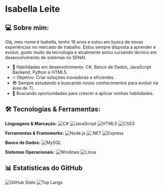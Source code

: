 
# Isabella Leite

## 💻 Sobre mim:
Olá, meu nome é Isabella, tenho 16 anos e estou em busca de novas experiências no mercado de trabalho. Estou sempre disposta a aprender e evoluir, gosto muito da tecnologia e atualmente estou cursando técnico em desenvolvimento de sistemas no SENAI.

- 🚀 Habilidades em desenvolvimento: C#, Banco de Dados, JavaScript Backend, Python e HTML5.
- 🔥 Objetivo: Criar soluções inovadoras e eficientes.
- 😎 Sempre estudando e buscando novos conhecimentos para evoluir na área de TI.
- 💼 Buscando oportunidades para crescer e aplicar minhas habilidades.

## 🛠️ Tecnologias & Ferramentas:


**Linguagens & Marcação:**
![C#](https://img.shields.io/badge/C%23-239120?style=for-the-badge&logo=csharp&logoColor=white)
![JavaScript](https://img.shields.io/badge/JavaScript-F7DF1E?style=for-the-badge&logo=javascript&logoColor=black) 
![HTML5](https://img.shields.io/badge/HTML5-E34F26?style=for-the-badge&logo=html5&logoColor=white) 
![CSS3](https://img.shields.io/badge/CSS3-1572B6?style=for-the-badge&logo=css3&logoColor=white) 

**Ferramentas & Frameworks:**
![Node.js](https://img.shields.io/badge/Node.js-339933?style=for-the-badge&logo=node.js&logoColor=white)
![.NET](https://img.shields.io/badge/.NET-512BD4?style=for-the-badge&logo=dotnet&logoColor=white)
![Express](https://img.shields.io/badge/Express-000000?style=for-the-badge&logo=express&logoColor=white)


**Banco de Dados:**
![MySQL](https://img.shields.io/badge/MySQL-4479A1?style=for-the-badge&logo=mysql&logoColor=white)

**Sistemas Operacionais:**
![Windows](https://img.shields.io/badge/Windows-0078D6?style=for-the-badge&logo=windows&logoColor=white)
![Linux](https://img.shields.io/badge/Linux-FCC624?style=for-the-badge&logo=linux&logoColor=black)

## 📊 Estatísticas do GitHub

![GitHub Stats](https://github-readme-stats.vercel.app/api?username=Isabella751&title_color=00bfff&icon_color=00bfff&text_color=cfcfcf&bg_color=0d1117)
![Top Langs](https://github-readme-stats.vercel.app/api/top-langs/?username=Isabella751&layout=compact&theme=tokyonight)
